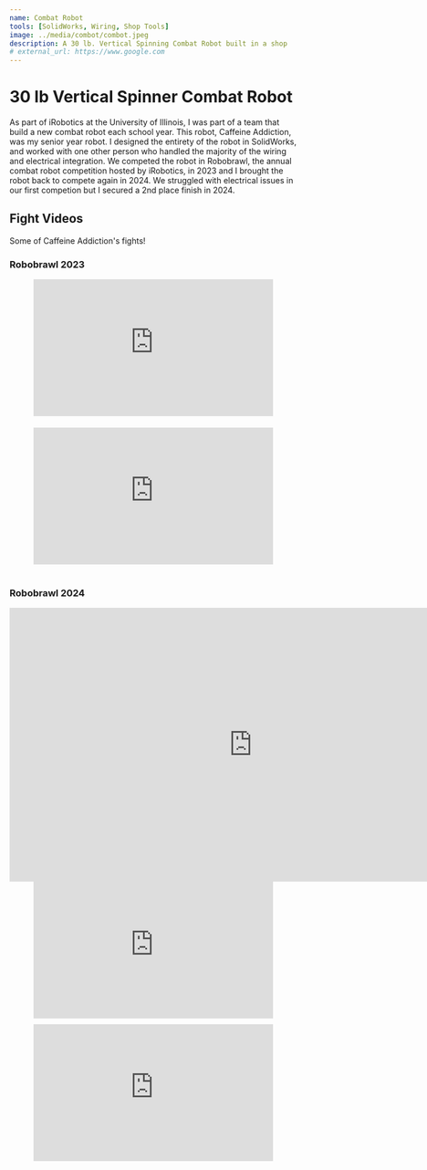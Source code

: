 ```yaml
---
name: Combat Robot
tools: [SolidWorks, Wiring, Shop Tools]
image: ../media/combot/combot.jpeg
description: A 30 lb. Vertical Spinning Combat Robot built in a shop
# external_url: https://www.google.com
---
```


# 30 lb Vertical Spinner Combat Robot

As part of iRobotics at the University of Illinois, I was part of a team that build a new combat robot each school year. This robot,
Caffeine Addiction, was my senior year robot. 
I designed the entirety of the robot in SolidWorks, and worked with one other person who handled the majority
of the wiring and electrical integration. We competed the robot in Robobrawl, the annual combat robot competition hosted by iRobotics, 
in 2023 and I brought the robot back to compete again in 2024. We struggled with electrical issues in our first competion but I secured
a 2nd place finish in 2024. 

## Fight Videos
Some of Caffeine Addiction's fights! 

### Robobrawl 2023

<div style="display: flex; gap: 20px; justify-content: center; flex-wrap: wrap;">
    <!-- Lumber ducky -->
    <iframe width="420" height="240" src="https://www.youtube.com/embed/Otf3NGctwWY" frameborder="0" allow="autoplay" allowfullscreen></iframe>
    <!-- James -->
    <iframe width="420" height="240" src="https://www.youtube.com/embed/glbz3jwq8_U" frameborder="0" allow="autoplay" allowfullscreen></iframe>
</div>
<br>

### Robobrawl 2024
<!-- Apollo -->
<div style="text-align: center;">
    <iframe width="850" height="480" src="https://www.youtube.com/embed/HFXyOjDNC6Y" frameborder="0" allow="autoplay" allowfullscreen></iframe>
</div>

<div style="display: flex; gap: 10px; justify-content: center; flex-wrap: wrap;">
    <!-- box of parts -->
    <iframe width="420" height="240" src="https://www.youtube.com/embed/QC6kWUYr3M8" frameborder="0" allow="autoplay" allowfullscreen></iframe>
    <!-- A loss -->
    <iframe width="420" height="240" src="https://www.youtube.com/embed/faq1ZeGHI8Q" frameborder="0" allow="autoplay" allowfullscreen></iframe>
</div>

<!-- ## Process -->
<!-- Still need to add some photos / text about building it -->